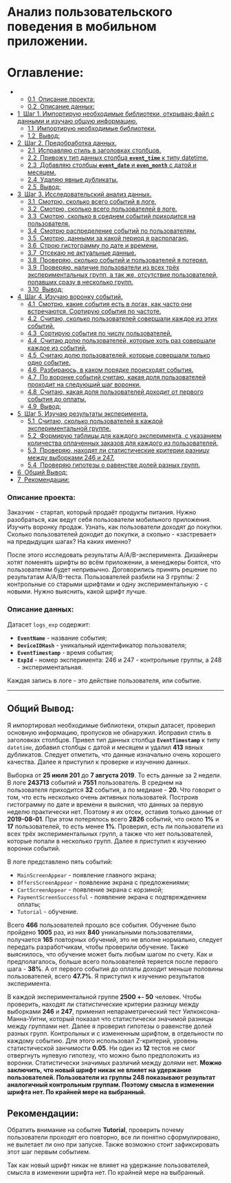 # Анализ пользовательского поведения в мобильном приложении.

<h1>Оглавление:<span class="tocSkip"></span></h1>
<div class="toc"><ul class="toc-item"><li><ul class="toc-item"><li><span><a href="#Описание-проекта:" data-toc-modified-id="Описание-проекта:-0.1"><span class="toc-item-num">0.1&nbsp;&nbsp;</span>Описание проекта:</a></span></li><li><span><a href="#Описание-данных:" data-toc-modified-id="Описание-данных:-0.2"><span class="toc-item-num">0.2&nbsp;&nbsp;</span>Описание данных:</a></span></li></ul></li><li><span><a href="#Шаг-1.-Импортирую-необходимые-библиотеки,-открываю-файл-с-данными-и-изучаю-общую-информацию." data-toc-modified-id="Шаг-1.-Импортирую-необходимые-библиотеки,-открываю-файл-с-данными-и-изучаю-общую-информацию.-1"><span class="toc-item-num">1&nbsp;&nbsp;</span>Шаг 1. Импортирую необходимые библиотеки, открываю файл с данными и изучаю общую информацию.</a></span><ul class="toc-item"><li><span><a href="#Импортирую-необходимые-библиотеки." data-toc-modified-id="Импортирую-необходимые-библиотеки.-1.1"><span class="toc-item-num">1.1&nbsp;&nbsp;</span>Импортирую необходимые библиотеки.</a></span></li><li><span><a href="#Вывод:" data-toc-modified-id="Вывод:-1.2"><span class="toc-item-num">1.2&nbsp;&nbsp;</span>Вывод:</a></span></li></ul></li><li><span><a href="#Шаг-2.-Предобработка-данных." data-toc-modified-id="Шаг-2.-Предобработка-данных.-2"><span class="toc-item-num">2&nbsp;&nbsp;</span>Шаг 2. Предобработка данных.</a></span><ul class="toc-item"><li><span><a href="#Исправляю-стиль-в-заголовках-столбцов." data-toc-modified-id="Исправляю-стиль-в-заголовках-столбцов.-2.1"><span class="toc-item-num">2.1&nbsp;&nbsp;</span>Исправляю стиль в заголовках столбцов.</a></span></li><li><span><a href="#Привожу-тип-данных-столбца-event_time-к-типу-datetime." data-toc-modified-id="Привожу-тип-данных-столбца-event_time-к-типу-datetime.-2.2"><span class="toc-item-num">2.2&nbsp;&nbsp;</span>Привожу тип данных столбца <strong><code>event_time</code></strong> к типу datetime.</a></span></li><li><span><a href="#Добавляю-столбцы-event_date-и-even_month-c-датой-и-месяцем." data-toc-modified-id="Добавляю-столбцы-event_date-и-even_month-c-датой-и-месяцем.-2.3"><span class="toc-item-num">2.3&nbsp;&nbsp;</span>Добавляю столбцы <strong><code>event_date</code></strong> и <strong><code>even_month</code></strong> c датой и месяцем.</a></span></li><li><span><a href="#Удаляю-явные-дубликаты." data-toc-modified-id="Удаляю-явные-дубликаты.-2.4"><span class="toc-item-num">2.4&nbsp;&nbsp;</span>Удаляю явные дубликаты.</a></span></li><li><span><a href="#Вывод:" data-toc-modified-id="Вывод:-2.5"><span class="toc-item-num">2.5&nbsp;&nbsp;</span>Вывод:</a></span></li></ul></li><li><span><a href="#Шаг-3.-Исследовательский-анализ-данных." data-toc-modified-id="Шаг-3.-Исследовательский-анализ-данных.-3"><span class="toc-item-num">3&nbsp;&nbsp;</span>Шаг 3. Исследовательский анализ данных.</a></span><ul class="toc-item"><li><span><a href="#Смотрю,-сколько-всего-событий-в-логе." data-toc-modified-id="Смотрю,-сколько-всего-событий-в-логе.-3.1"><span class="toc-item-num">3.1&nbsp;&nbsp;</span>Смотрю, сколько всего событий в логе.</a></span></li><li><span><a href="#Смотрю,-сколько-всего-пользователей-в-логе." data-toc-modified-id="Смотрю,-сколько-всего-пользователей-в-логе.-3.2"><span class="toc-item-num">3.2&nbsp;&nbsp;</span>Смотрю, сколько всего пользователей в логе.</a></span></li><li><span><a href="#Смотрю,-сколько-в-среднем-событий-приходится-на-пользователя." data-toc-modified-id="Смотрю,-сколько-в-среднем-событий-приходится-на-пользователя.-3.3"><span class="toc-item-num">3.3&nbsp;&nbsp;</span>Смотрю, сколько в среднем событий приходится на пользователя.</a></span></li><li><span><a href="#Смотрю-распределение-событий-по-пользователям." data-toc-modified-id="Смотрю-распределение-событий-по-пользователям.-3.4"><span class="toc-item-num">3.4&nbsp;&nbsp;</span>Смотрю распределение событий по пользователям.</a></span></li><li><span><a href="#Смотрю,-данными-за-какой-период-я-располагаю." data-toc-modified-id="Смотрю,-данными-за-какой-период-я-располагаю.-3.5"><span class="toc-item-num">3.5&nbsp;&nbsp;</span>Смотрю, данными за какой период я располагаю.</a></span></li><li><span><a href="#Строю-гистограмму-по-дате-и-времени." data-toc-modified-id="Строю-гистограмму-по-дате-и-времени.-3.6"><span class="toc-item-num">3.6&nbsp;&nbsp;</span>Строю гистограмму по дате и времени.</a></span></li><li><span><a href="#Отсекаю-не-актуальные-данные." data-toc-modified-id="Отсекаю-не-актуальные-данные.-3.7"><span class="toc-item-num">3.7&nbsp;&nbsp;</span>Отсекаю не актуальные данные.</a></span></li><li><span><a href="#Проверяю,-сколько-событий-и-пользователей-я-потерял." data-toc-modified-id="Проверяю,-сколько-событий-и-пользователей-я-потерял.-3.8"><span class="toc-item-num">3.8&nbsp;&nbsp;</span>Проверяю, сколько событий и пользователей я потерял.</a></span></li><li><span><a href="#Проверяю,-наличие-пользователи-из-всех-трёх-экспериментальных-групп,-а-так-же,-отсутствие-пользователей,-попавших-сразу-в-несколько-групп." data-toc-modified-id="Проверяю,-наличие-пользователи-из-всех-трёх-экспериментальных-групп,-а-так-же,-отсутствие-пользователей,-попавших-сразу-в-несколько-групп.-3.9"><span class="toc-item-num">3.9&nbsp;&nbsp;</span>Проверяю, наличие пользователи из всех трёх экспериментальных групп, а так же, отсутствие пользователей, попавших сразу в несколько групп.</a></span></li><li><span><a href="#Вывод:" data-toc-modified-id="Вывод:-3.10"><span class="toc-item-num">3.10&nbsp;&nbsp;</span>Вывод:</a></span></li></ul></li><li><span><a href="#Шаг-4.-Изучаю-воронку-событий." data-toc-modified-id="Шаг-4.-Изучаю-воронку-событий.-4"><span class="toc-item-num">4&nbsp;&nbsp;</span>Шаг 4. Изучаю воронку событий.</a></span><ul class="toc-item"><li><span><a href="#Смотрю,-какие-события-есть-в-логах,-как-часто-они-встречаются.-Сортирую-события-по-частоте." data-toc-modified-id="Смотрю,-какие-события-есть-в-логах,-как-часто-они-встречаются.-Сортирую-события-по-частоте.-4.1"><span class="toc-item-num">4.1&nbsp;&nbsp;</span>Смотрю, какие события есть в логах, как часто они встречаются. Сортирую события по частоте.</a></span></li><li><span><a href="#Считаю,-сколько-пользователей-совершали-каждое-из-этих-событий." data-toc-modified-id="Считаю,-сколько-пользователей-совершали-каждое-из-этих-событий.-4.2"><span class="toc-item-num">4.2&nbsp;&nbsp;</span>Считаю, сколько пользователей совершали каждое из этих событий.</a></span></li><li><span><a href="#Сортирую-события-по-числу-пользователей." data-toc-modified-id="Сортирую-события-по-числу-пользователей.-4.3"><span class="toc-item-num">4.3&nbsp;&nbsp;</span>Сортирую события по числу пользователей.</a></span></li><li><span><a href="#Считаю-долю-пользователей,-которые-хоть-раз-совершали-каждое-из-событий." data-toc-modified-id="Считаю-долю-пользователей,-которые-хоть-раз-совершали-каждое-из-событий.-4.4"><span class="toc-item-num">4.4&nbsp;&nbsp;</span>Считаю долю пользователей, которые хоть раз совершали каждое из событий.</a></span></li><li><span><a href="#Считаю-долю-пользователей,-которые-совершали-только-одно-событие." data-toc-modified-id="Считаю-долю-пользователей,-которые-совершали-только-одно-событие.-4.5"><span class="toc-item-num">4.5&nbsp;&nbsp;</span>Считаю долю пользователей, которые совершали только одно событие.</a></span></li><li><span><a href="#Разбираюсь,-в-каком-порядке-происходят-события." data-toc-modified-id="Разбираюсь,-в-каком-порядке-происходят-события.-4.6"><span class="toc-item-num">4.6&nbsp;&nbsp;</span>Разбираюсь, в каком порядке происходят события.</a></span></li><li><span><a href="#По-воронке-событий-считаю,-какая-доля-пользователей-проходит-на-следующий-шаг-воронки." data-toc-modified-id="По-воронке-событий-считаю,-какая-доля-пользователей-проходит-на-следующий-шаг-воронки.-4.7"><span class="toc-item-num">4.7&nbsp;&nbsp;</span>По воронке событий считаю, какая доля пользователей проходит на следующий шаг воронки.</a></span></li><li><span><a href="#Считаю,-какая-доля-пользователей-доходит-от-первого-события-до-оплаты." data-toc-modified-id="Считаю,-какая-доля-пользователей-доходит-от-первого-события-до-оплаты.-4.8"><span class="toc-item-num">4.8&nbsp;&nbsp;</span>Считаю, какая доля пользователей доходит от первого события до оплаты.</a></span></li><li><span><a href="#Вывод:" data-toc-modified-id="Вывод:-4.9"><span class="toc-item-num">4.9&nbsp;&nbsp;</span>Вывод:</a></span></li></ul></li><li><span><a href="#Шаг-5.-Изучаю-результаты-эксперимента." data-toc-modified-id="Шаг-5.-Изучаю-результаты-эксперимента.-5"><span class="toc-item-num">5&nbsp;&nbsp;</span>Шаг 5. Изучаю результаты эксперимента.</a></span><ul class="toc-item"><li><span><a href="#Считаю,-сколько-пользователей-в-каждой-экспериментальной-группе." data-toc-modified-id="Считаю,-сколько-пользователей-в-каждой-экспериментальной-группе.-5.1"><span class="toc-item-num">5.1&nbsp;&nbsp;</span>Считаю, сколько пользователей в каждой экспериментальной группе.</a></span></li><li><span><a href="#Формирую-таблицы-для-каждого-эксперимента,-с-указанием-количества-оплаченных-заказов-для-каждого-из-пользователей." data-toc-modified-id="Формирую-таблицы-для-каждого-эксперимента,-с-указанием-количества-оплаченных-заказов-для-каждого-из-пользователей.-5.2"><span class="toc-item-num">5.2&nbsp;&nbsp;</span>Формирую таблицы для каждого эксперимента, с указанием количества оплаченных заказов для каждого из пользователей.</a></span></li><li><span><a href="#Проверяю,-находят-ли-статистические-критерии-разницу-между-выборками-246-и-247." data-toc-modified-id="Проверяю,-находят-ли-статистические-критерии-разницу-между-выборками-246-и-247.-5.3"><span class="toc-item-num">5.3&nbsp;&nbsp;</span>Проверяю, находят ли статистические критерии разницу между выборками 246 и 247.</a></span></li><li><span><a href="#Проверяю-гипотезы-о-равенстве-долей-разных-групп." data-toc-modified-id="Проверяю-гипотезы-о-равенстве-долей-разных-групп.-5.4"><span class="toc-item-num">5.4&nbsp;&nbsp;</span>Проверяю гипотезы о равенстве долей разных групп.</a></span></li></ul></li><li><span><a href="#Общий-Вывод:" data-toc-modified-id="Общий-Вывод:-6"><span class="toc-item-num">6&nbsp;&nbsp;</span>Общий Вывод:</a></span></li><li><span><a href="#Рекомендации:" data-toc-modified-id="Рекомендации:-7"><span class="toc-item-num">7&nbsp;&nbsp;</span>Рекомендации:</a></span></li></ul></div>

### Описание проекта:
Заказчик - стартап, который продаёт продукты питания. Нужно разобраться, как ведут себя пользователи мобильного приложения. Изучить воронку продаж. Узнать, как пользователи доходят до покупки. Сколько пользователей доходит до покупки, а сколько - «застревает» на предыдущих шагах? На каких именно?

После этого исследовать результаты A/A/B-эксперимента. Дизайнеры хотят поменять шрифты во всём приложении, а менеджеры боятся, что пользователям будет непривычно. Договорились принять решение по результатам A/A/B-теста. Пользователей разбили на 3 группы: 2 контрольные со старыми шрифтами и одну экспериментальную - с новыми. Нужно выяснить, какой шрифт лучше.

### Описание данных:
Датасет `logs_exp` содержит:
- **`EventName`** - название события;
- **`DeviceIDHash`** - уникальный идентификатор пользователя;
- **`EventTimestamp`** - время события;
- **`ExpId`** - номер эксперимента: 246 и 247 - контрольные группы, а 248 - экспериментальная.

Каждая запись в логе - это действие пользователя, или событие.
***
## Общий Вывод:
Я импортировал необходимые библиотеки, открыл датасет, проверил основную информацию, пропусков не обнаружил. Исправил стиль в заголовках столбцов. Привел тип данных столбца **`EventTimestamp`** к типу `datetime`, добавил столбцы c датой и месяцем и удалил **413** явных дубликатов. Следует отметить, что данные изначально очень хорошего качества. Далее я приступил к проверке и изучению данных.

Выборка от **25 июля 201** до **7 августа 2019**. То есть данные за 2 недели. В логе **243713** событий и **7551** пользователь. В среднем на пользователя приходится **32** события, а по медиане - **20**. Что говорит о том, что есть несколько очень активных пользоватей. Построив гистограмму по дате и времени я выяснил, что данных за первую неделю практически нет. Поэтому я их отсек, оставив только данные от **2019-08-01**. При этом потерялось всего **2826** событий, что около **1%** и **17** пользователей, то есть менее **1%**. Проверил, есть ли пользователи из всех трёх экспериментальных групп, а также что нет пользователей, которые попали в несколько групп. Далее я приступил к изучению воронки событий.

В логе представлено пять событий:

- `MainScreenAppear` - появление главного экрана;
- `OffersScreenAppear` - появление экрана с предложениями;
- `CartScreenAppear` - появление экрана с корзиной;
- `PaymentScreenSuccessful` - появление экрана с подтвреждением оплаты;
- `Tutorial` - обучение.

Всего **466** пользователей прошло все события. Обучение было пройдено **1005** раз, из них **840** уникальными пользователями, получается **165** повторных обучений, это не вполне нормально, следует передать разработчикам, чтобы проверили обучение. Также выяснилось, что обучение может быть любым шагом по счету.  Как и предполагалось, больше всего пользователей теряется после первого шага - **38%**. А от первого события до оплаты доходит меньше половины пользователей, всего **47.7%**. Я приступил к изучению результатов эксперимента.

В каждой экспериментальной группе **2500 +- 50** человек. Чтобы проверить, находят ли статистические критерии разницу между выборками **246** и **247**, применил непараметрический тест Уилкоксона-Манна-Уитни, который показал что статистически значимой разницы между группами нет. Далее я проверил гипотезы о равенстве долей разных групп. Контрольных и с измененным шрифтом, в отдельности по каждому событию. Для этого использовал Z-критерий, уровень статистической занчимости **0.05**. Ни один из **12** тестов не смог отвергнуть нулевую гипотезу, что можно было предположить из воронки. Статистически значимых различий между долями нет. **Можно заключить, что новый шрифт никак не влияет на удержание пользователей. Пользователи из группы 248 показывают результат аналогичный контрольным группам. Поэтому смысла в изменении шрифта нет. По крайней мере на выбранный.**

## Рекомендации:
Обратить внимание на событие **Tutorial**, проверить почему пользователи проходят его повторно, все ли понятно сформулировано, не вылетает ли оно при запуске. Также возможно стоит зафиксировать этот шаг первым событием. 

Так как новый шрифт никак не влияет на удержание пользователей, смысла в изменении шрифта нет. По крайней мере на выбранный.
